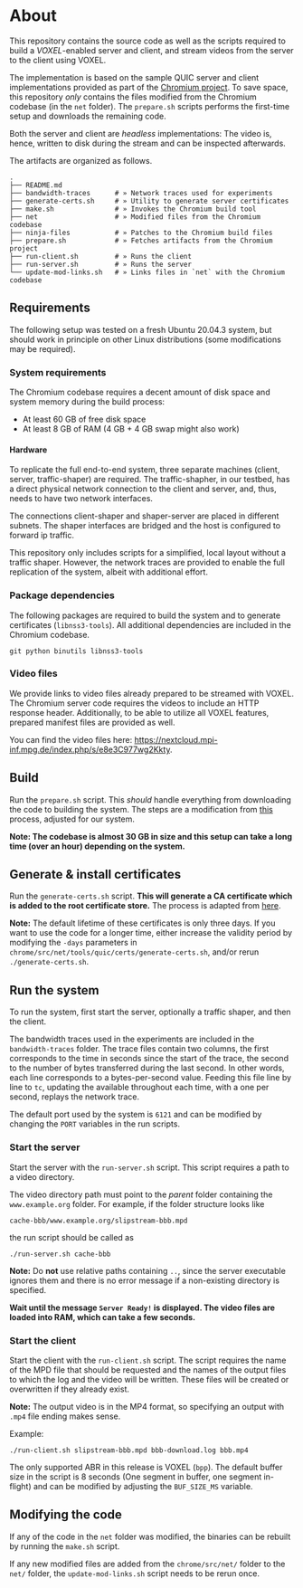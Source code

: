 # About

This repository contains the source code as well as the scripts required to build a *VOXEL*-enabled server and client, and stream videos from the server to the client using VOXEL.

The implementation is based on the sample QUIC server and client implementations provided as part of the [Chromium project](https://www.chromium.org/). To save space, this repository *only* contains the files modified from the Chromium codebase (in the `net` folder). The `prepare.sh` scripts performs the
first-time setup and downloads the remaining code.

Both the server and client are *headless* implementations: The video is, hence, written to disk during the stream and can be inspected afterwards.

The artifacts are organized as follows.

```
.
├── README.md
├── bandwidth-traces      # » Network traces used for experiments
├── generate-certs.sh     # » Utility to generate server certificates
├── make.sh               # » Invokes the Chromium build tool
├── net                   # » Modified files from the Chromium codebase
├── ninja-files           # » Patches to the Chromium build files
├── prepare.sh            # » Fetches artifacts from the Chromium project
├── run-client.sh         # » Runs the client
├── run-server.sh         # » Runs the server
└── update-mod-links.sh   # » Links files in `net` with the Chromium codebase
```


## Requirements

The following setup was tested on a fresh Ubuntu 20.04.3 system, but should work
in principle on other Linux distributions (some modifications may be required).

### System requirements

The Chromium codebase requires a decent amount of disk space and system memory
during the build process:

  - At least 60 GB of free disk space
  - At least 8 GB of RAM (4 GB + 4 GB swap might also work)

#### Hardware

To replicate the full end-to-end system, three separate machines (client,
server, traffic-shaper) are required. The traffic-shapher, in our testbed, 
has a direct physical network connection to the client 
and server, and, thus, needs to have two network interfaces.

The connections client-shaper and shaper-server are placed in different subnets.
The shaper interfaces are bridged and the host is configured to forward ip traffic.

This repository only includes scripts
for a simplified, local layout without a traffic shaper. However, the network
traces are provided to enable the full replication of the system, albeit with
additional effort.

### Package dependencies

The following packages are required to build the system and to generate
certificates (`libnss3-tools`). All additional dependencies are included in the
Chromium codebase.

```
git python binutils libnss3-tools
```
### Video files

We provide links to video files already prepared to be streamed with VOXEL.
The Chromium server code requires the videos to include an HTTP response header.
Additionally, to be able to utilize all VOXEL features, prepared manifest files are provided as well.

You can find the video files here: https://nextcloud.mpi-inf.mpg.de/index.php/s/e8e3C977wg2Kkty.

## Build

Run the `prepare.sh` script. This *should* handle everything from downloading
the code to building the system. The steps are a modification from
[this](https://chromium.googlesource.com/chromium/src/+/refs/heads/main/docs/linux/build_instructions.md)
process, adjusted for our system.

**Note: The codebase is almost 30 GB in size and this setup can take a long time
(over an hour) depending on the system.**

## Generate & install certificates

Run the `generate-certs.sh` script. **This will generate a CA certificate which
is added to the root certificate store.** The process is adapted from
[here](https://chromium.googlesource.com/chromium/src/+/refs/heads/main/docs/linux/cert_management.md).

**Note:** The default lifetime of these certificates is only three days. If you
want to use the code for a longer time, either increase the validity period by
modifying the `-days` parameters in
`chrome/src/net/tools/quic/certs/generate-certs.sh`, and/or rerun
`./generate-certs.sh`.

## Run the system

To run the system, first start the server, optionally a traffic shaper, and
then the client.

The bandwidth traces used in the experiments are included in the
`bandwidth-traces` folder. The trace files contain two columns, the first
corresponds to the time in seconds since the start of the trace, the second to
the number of bytes transferred during the last second. In other words, each
line corresponds to a bytes-per-second value. Feeding this file line by line to `tc`, 
updating the available throughout each time, with a one per second, replays the network trace. 

The default port used by the system is `6121` and can be modified by changing
the `PORT` variables in the run scripts.

### Start the server

Start the server with the `run-server.sh` script. This script requires a path to
a video directory.

The video directory path must point to the *parent* folder containing the
`www.example.org` folder. For example, if the folder structure looks like

```
cache-bbb/www.example.org/slipstream-bbb.mpd
```

the run script should be called as

```
./run-server.sh cache-bbb
```

**Note:** Do **not** use relative paths containing `..`, since the server
executable ignores them and there is no error message if a non-existing
directory is specified.

**Wait until the message `Server Ready!` is displayed. The video files are
loaded into RAM, which can take a few seconds.**

### Start the client

Start the client with the `run-client.sh` script. The script requires the name
of the MPD file that should be requested and the names of the output files to
which the log and the video will be written. These files will be created or
overwritten if they already exist.

**Note:** The output video is in the MP4 format, so specifying an output with
`.mp4` file ending makes sense.

Example:

```
./run-client.sh slipstream-bbb.mpd bbb-download.log bbb.mp4
```

The only supported ABR in this release is VOXEL (`bpp`). The default buffer size
in the script is 8 seconds (One segment in buffer, one segment in-flight) and
can be modified by adjusting the `BUF_SIZE_MS` variable.

## Modifying the code

If any of the code in the `net` folder was modified, the binaries can be rebuilt
by running the `make.sh` script.

If any new modified files are added from the `chrome/src/net/` folder to the
`net/` folder, the `update-mod-links.sh` script needs to be rerun once.

